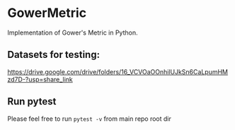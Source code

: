 # GowerMetric
Implementation of Gower's Metric in Python.

## Datasets for testing:
https://drive.google.com/drive/folders/16_VCVOaOOnhilUJkSn6CaLpumHMzd7D-?usp=share_link

## Run pytest
Please feel free to run `pytest -v` from main repo root dir